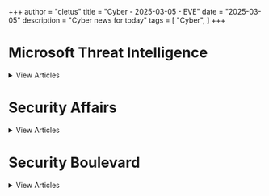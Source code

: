 +++ 
author = "cletus"
title = "Cyber - 2025-03-05 - EVE"
date = "2025-03-05"
description = "Cyber news for today"
tags = [
    "Cyber",
]
+++

# Microsoft Threat Intelligence

<details>
<summary>View Articles</summary>
<br>

1 - <a href='https://www.google.com/search?q=www.microsoft.com+It+begins%3A+Pentagon+to+give+AI+agents+a+role+in+decision+making%2C+ops+planningFormer+allies%2C+take+note.+This+is+a+WOPRAI+%2B+ML05+Mar+2025%7C7' target='_blank' rel='noopener noreferrer'>Search - </a> <a href='https://12ft.io/https://www.microsoft.com/en-us/security/blog/topic/threat-intelligence/2025/03/05/dod_taps_scale_to_bring/' target='_blank' rel='noopener noreferrer'>It begins: Pentagon to give AI agents a role in decision making, ops planningFormer allies, take note. This is a WOPRAI + ML05 Mar 2025|7</a>

2 - <a href='https://www.google.com/search?q=www.microsoft.com+Three+charged+in+Singapore+with+alleged+link+to+illicit+shipments+of+Nvidia+GPUs+to+ChinaAccused+face+up+to+20+years+in+prisonOn-Prem28+Feb+2025%7C18' target='_blank' rel='noopener noreferrer'>Search - </a> <a href='https://12ft.io/https://www.microsoft.com/en-us/security/blog/topic/threat-intelligence/2025/02/28/singapore_arrest_server_fraud/' target='_blank' rel='noopener noreferrer'>Three charged in Singapore with alleged link to illicit shipments of Nvidia GPUs to ChinaAccused face up to 20 years in prisonOn-Prem28 Feb 2025|18</a>

3 - <a href='https://www.google.com/search?q=www.microsoft.com+ESA%27s+Integral+gamma-ray+gazer+gasps+its+lastAfter+almost+23+years+on+the+job%2C+observations+end+for+2029+re-entryScience28+Feb+2025%7C7' target='_blank' rel='noopener noreferrer'>Search - </a> <a href='https://12ft.io/https://www.microsoft.com/en-us/security/blog/topic/threat-intelligence/2025/02/28/esa_integral_end/' target='_blank' rel='noopener noreferrer'>ESA's Integral gamma-ray gazer gasps its lastAfter almost 23 years on the job, observations end for 2029 re-entryScience28 Feb 2025|7</a>

4 - <a href='https://www.google.com/search?q=www.microsoft.com+Non-biz+Skype+kicks+the+bucket+on+May+5Microsoft+confirms+you+have+60+days+to+export+your+data+or+shift+to+TeamsNetworks28+Feb+2025%7C102' target='_blank' rel='noopener noreferrer'>Search - </a> <a href='https://12ft.io/https://www.microsoft.com/en-us/security/blog/topic/threat-intelligence/2025/02/28/skype_for_consumers_eol/' target='_blank' rel='noopener noreferrer'>Non-biz Skype kicks the bucket on May 5Microsoft confirms you have 60 days to export your data or shift to TeamsNetworks28 Feb 2025|102</a>

5 - <a href='https://www.google.com/search?q=www.microsoft.com+Microsoft+warns+Trump%3A+Where+the+US+won%27t+sell+AI+tech%2C+China+willRule+hamstringing+our+datacenters+is+%27gift%27+to+Middle+Kingdom%2C+vice+chair+arguesAI+%2B+ML28+Feb+2025%7C28' target='_blank' rel='noopener noreferrer'>Search - </a> <a href='https://12ft.io/https://www.microsoft.com/en-us/security/blog/topic/threat-intelligence/2025/02/28/microsoft_trump_ai_exports/' target='_blank' rel='noopener noreferrer'>Microsoft warns Trump: Where the US won't sell AI tech, China willRule hamstringing our datacenters is 'gift' to Middle Kingdom, vice chair arguesAI + ML28 Feb 2025|28</a>

6 - <a href='https://www.google.com/search?q=www.microsoft.com+AMD+looks+to+undercut+Nvidia%2C+win+gamers%27+hearts+with+RX+9070+seriesThe+question+is+whether+we+can+find+them+in+stock+and+at+MSRPSystems28+Feb+2025%7C49' target='_blank' rel='noopener noreferrer'>Search - </a> <a href='https://12ft.io/https://www.microsoft.com/en-us/security/blog/topic/threat-intelligence/2025/02/28/amd_rx_9070_series/' target='_blank' rel='noopener noreferrer'>AMD looks to undercut Nvidia, win gamers' hearts with RX 9070 seriesThe question is whether we can find them in stock and at MSRPSystems28 Feb 2025|49</a>

7 - <a href='https://www.google.com/search?q=www.microsoft.com+Profit+slide+at+HP+can+only+mean+one+thing%3A+Hammer+timeExecutives+pull+on+the+baggy+trousers+to+distribute+the+pink+slipsSystems28+Feb+2025%7C22' target='_blank' rel='noopener noreferrer'>Search - </a> <a href='https://12ft.io/https://www.microsoft.com/en-us/security/blog/topic/threat-intelligence/2025/02/28/hp_cuts_jobs_as_profits_slide/' target='_blank' rel='noopener noreferrer'>Profit slide at HP can only mean one thing: Hammer timeExecutives pull on the baggy trousers to distribute the pink slipsSystems28 Feb 2025|22</a>

</details>


# Security Affairs

<details>
<summary>View Articles</summary>
<br>

1 - <a href='https://www.google.com/search?q=securityaffairs.com+China-linked+APT+Silk+Typhoon+targets+IT+Supply+Chain' target='_blank' rel='noopener noreferrer'>Search - </a> <a href='https://12ft.io/https://securityaffairs.com/174962/apt/china-linked-apt-silk-typhoon-targets-it-supply-chain.html' target='_blank' rel='noopener noreferrer'>China-linked APT Silk Typhoon targets IT Supply Chain</a>

</details>


# Security Boulevard

<details>
<summary>View Articles</summary>
<br>

1 - <a href='https://www.google.com/search?q=securityboulevard.com+Ransomware+Attack+Ends+a+150+Year+Company' target='_blank' rel='noopener noreferrer'>Search - </a> <a href='https://12ft.io/https://securityboulevard.com/2025/03/ransomware-attack-ends-a-150-year-company/' target='_blank' rel='noopener noreferrer'>Ransomware Attack Ends a 150 Year Company</a>

2 - <a href='https://www.google.com/search?q=securityboulevard.com+Anti-detect+browser+analysis%3A+How+to+detect+the+Undetectable+browser%3F' target='_blank' rel='noopener noreferrer'>Search - </a> <a href='https://12ft.io/https://securityboulevard.com/2025/03/anti-detect-browser-analysis-how-to-detect-the-undetectable-browser/' target='_blank' rel='noopener noreferrer'>Anti-detect browser analysis: How to detect the Undetectable browser?</a>

</details>

